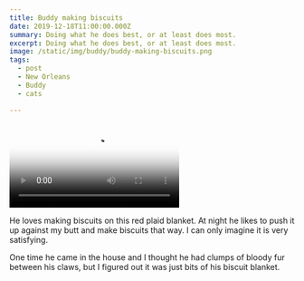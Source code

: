 ```yaml
---
title: Buddy making biscuits
date: 2019-12-18T11:00:00.000Z
summary: Doing what he does best, or at least does most.
excerpt: Doing what he does best, or at least does most.
image: /static/img/buddy/buddy-making-biscuits.png
tags:
  - post 
  - New Orleans
  - Buddy
  - cats

---
```


<video src="/static/img/buddy/buddy-biscuits-0191218.3gp" autobuffer autoloop loop controls poster="/static/img/buddy/buddy-making-biscuits.png"></video>

He loves making biscuits on this red plaid blanket. At night he likes to push it up against my butt and make biscuits that way. I can only imagine it is very satisfying.

One time he came in the house and I thought he had clumps of bloody fur between his claws, but I figured out it was just bits of his biscuit blanket.